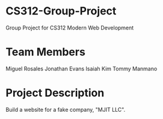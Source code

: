 # CS312-Group-Project
Group Project for CS312 Modern Web Development

# Team Members

Miguel Rosales
Jonathan Evans
Isaiah Kim
Tommy Manmano

# Project Description
Build a website for a fake company, "MJIT LLC".